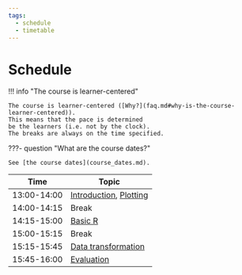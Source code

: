 ```yaml
---
tags:
  - schedule
  - timetable
---
```


# Schedule

!!! info "The course is learner-centered"

    The course is learner-centered ([Why?](faq.md#why-is-the-course-learner-centered)).
    This means that the pace is determined
    be the learners (i.e. not by the clock).
    The breaks are always on the time specified.

???- question "What are the course dates?"

    See [the course dates](course_dates.md).

Time        | Topic
------------|-----------------------------------------------------------------
13:00-14:00 | [Introduction](introduction.md), [Plotting](plotting/README.md)
14:00-14:15 | Break
14:15-15:00 | [Basic R](basic_r/README.md)
15:00-15:15 | Break
15:15-15:45 | [Data transformation](data_transformation/README.md)
15:45-16:00 | [Evaluation](evaluation.md)
